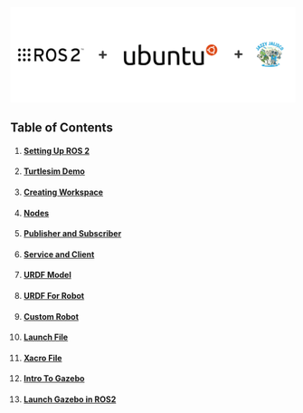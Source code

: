 ![ROS2 in Ubuntu](https://raw.githubusercontent.com/dhanushshettigar/Getting-Started-With-ROS2/master/cover-image.png)
## Table of Contents

1. #### [**Setting Up ROS 2**](https://github.com/dhanushshettigar/Getting-Started-With-ROS2/wiki/Getting-Started-With-ROS2)
2. #### [**Turtlesim Demo**](https://github.com/dhanushshettigar/Getting-Started-With-ROS2/wiki/Turtlesim)
3. #### [**Creating Workspace**](https://github.com/dhanushshettigar/Getting-Started-With-ROS2/wiki/Workspace)
4. #### [**Nodes**](https://github.com/dhanushshettigar/Getting-Started-With-ROS2/wiki/Nodes)
5. #### [**Publisher and Subscriber**](https://github.com/dhanushshettigar/Getting-Started-With-ROS2/wiki/Publisher-and-Subscriber)
6. #### [**Service and Client**](https://github.com/dhanushshettigar/Getting-Started-With-ROS2/wiki/Service-and-Client)
7. #### [**URDF Model**](https://github.com/dhanushshettigar/Getting-Started-With-ROS2/wiki/URDF-Model)
8. #### [**URDF For Robot**](https://github.com/dhanushshettigar/Getting-Started-With-ROS2/wiki/URDF-for-Robot)
9. #### [**Custom Robot**](https://github.com/dhanushshettigar/Getting-Started-With-ROS2/wiki/Custom-Robot-(2-Wheels))
10. #### [**Launch File**](https://github.com/dhanushshettigar/Getting-Started-With-ROS2/wiki/Launch-File)
11. #### [**Xacro File**](https://github.com/dhanushshettigar/Getting-Started-With-ROS2/wiki/Introduction-to-Xacro)
12. #### [**Intro To Gazebo**](https://github.com/dhanushshettigar/Getting-Started-With-ROS2/wiki/Intro-To-Gazebo)
13. #### [**Launch Gazebo in ROS2**](https://github.com/dhanushshettigar/Getting-Started-With-ROS2/wiki/Launching-Gazebo-in-ROS2)

